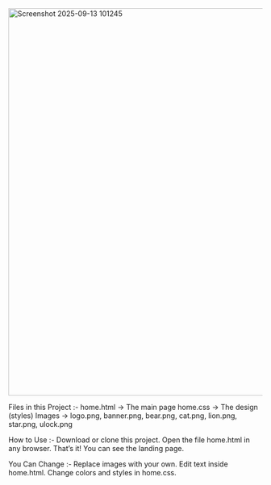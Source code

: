 <img width="1366" height="768" alt="Screenshot 2025-09-13 101245" src="https://github.com/user-attachments/assets/aa0f2d6c-7994-4eae-a9e9-1f202b34e890" />

Files in this Project :-
home.html → The main page
home.css → The design (styles)
Images → logo.png, banner.png, bear.png, cat.png, lion.png, star.png, ulock.png

How to Use :-
Download or clone this project.
Open the file home.html in any browser.
That’s it! You can see the landing page.

You Can Change :-
Replace images with your own.
Edit text inside home.html.
Change colors and styles in home.css.

